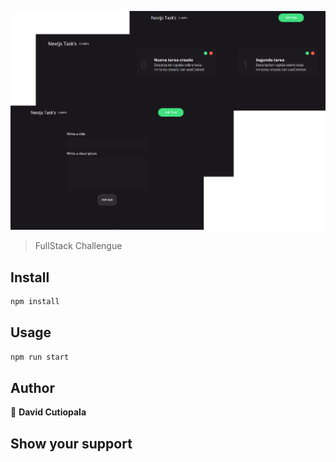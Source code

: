 [![image](https://raw.githubusercontent.com/cutioluis/nextjs-CRUD/main/src/images/background.png "image")](https://raw.githubusercontent.com/cutioluis/nextjs-CRUD/main/src/images/background.png "image")

> FullStack Challengue

## Install

```sh
npm install
```

## Usage

```sh
npm run start
```

## Author

👤 **David Cutiopala**

## Show your support


